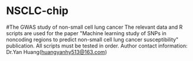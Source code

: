 # NSCLC-chip
#The GWAS study of non-small cell lung cancer
The relevant data and R scripts are used for the paper "Machine learning study of SNPs in noncoding regions to predict non-small cell lung cancer susceptibility" publication.
All scripts must be tested in order.
Author contact information: Dr.Yan Huang(huangyanhy513@163.com)
